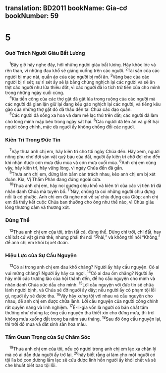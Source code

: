 translation: BD2011
bookName: Gia-cơ 
bookNumber: 59
-------

<div class="title"><h1>5</h1><h3>Quở Trách Người Giàu Bất Lương</h3></div>
<span class="verse gia_5_1"> <sup>1</sup>Bây giờ hãy nghe đây, hỡi những người giàu bất lương. Hãy khóc lóc và rên than, vì những đau khổ sẽ giáng xuống trên các người. </span>
<span class="verse gia_5_2"><sup>2</sup>Tài sản của các người bị mục nát, quần áo của các người bị mối ăn. </span>
<span class="verse gia_5_3"><sup>3</sup>Vàng bạc của các người bị rỉ sét; sự rỉ sét ấy sẽ là bằng chứng nghịch lại các người và sẽ ăn thịt các người như lửa thiêu đốt, vì các người đã lo tích trữ tiền của cho mình trong những ngày cuối cùng.<br/></span>
<span class="verse gia_5_4"> <sup>4</sup>Kìa tiền công của các thợ gặt đã gặt lúa trong ruộng của các người mà các người đã gian lận giữ lại đang kêu gào nghịch lại các người, và tiếng kêu gào của những thợ gặt đó đã thấu đến tai Chúa các đạo quân.<br/></span>
<span class="verse gia_5_5"> <sup>5</sup>Các người đã sống xa hoa và đam mê lạc thú trên đất; các người đã làm cho lòng mình mập béo trong ngày sát hại. </span>
<span class="verse gia_5_6"><sup>6</sup>Các người đã lên án và giết hại người công chính, mặc dù người ấy không chống đối các người.<br/></span>
<div class="title"><h3>Kiên Trì Trong Ðức Tin</h3></div>
<span class="verse gia_5_7"> <sup>7</sup>Vậy thưa anh chị em, hãy kiên trì cho tới ngày Chúa đến. Hãy xem, người nông phu chờ đợi sản vật quý báu của đất, người ấy kiên trì chờ đợi cho đến khi nhận được cơn mưa đầu mùa và cơn mưa cuối mùa. </span>
<span class="verse gia_5_8"><sup>8</sup>Anh chị em cũng vậy, hãy kiên trì, hãy vững lòng, vì ngày Chúa đến đã gần.<br/></span>
<span class="verse gia_5_9"> <sup>9</sup>Thưa anh chị em, đừng lằm bằm oán trách nhau, kẻo anh chị em bị xét đoán. Kìa, Vị Thẩm Phán đang đứng ngoài cửa.<br/></span>
<span class="verse gia_5_10"> <sup>10</sup>Thưa anh chị em, hãy noi gương chịu khổ và kiên trì của các vị tiên tri đã nhân danh Chúa mà tuyên bố. </span>
<span class="verse gia_5_11"><sup>11</sup>Này, chúng ta coi những người chịu đựng nổi là có phước. Anh chị em đã nghe nói về sự chịu đựng của Gióp; anh chị em đã thấy kết cuộc Chúa ban thưởng cho ông như thể nào, vì Chúa giàu lòng thương cảm và thương xót.<br/></span>
<div class="title"><h3>Ðừng Thề</h3></div>
<span class="verse gia_5_12"> <sup>12</sup>Thưa anh chị em của tôi, trên tất cả, đừng thề. Ðừng chỉ trời, chỉ đất, hay chỉ bất cứ vật gì mà thề; nhưng phải thì nói “Phải,” và không thì nói “Không,” để anh chị em khỏi bị xét đoán.<br/></span>
<div class="title"><h3>Hiệu Lực của Sự Cầu Nguyện</h3></div>
<span class="verse gia_5_13"> <sup>13</sup>Có ai trong anh chị em đau khổ chăng? Người ấy hãy cầu nguyện. Có ai vui mừng chăng? Người ấy hãy ca ngợi. </span>
<span class="verse gia_5_14"><sup>14</sup>Có ai đau ốm chăng? Người ấy hãy mời các trưởng lão của hội thánh đến, để họ cầu nguyện cho mình và nhân danh Chúa xức dầu cho mình. </span>
<span class="verse gia_5_15"><sup>15</sup>Lời cầu nguyện với đức tin sẽ chữa lành người bịnh, và Chúa sẽ đỡ người ấy dậy; nếu người ấy có phạm tội lỗi gì, người ấy sẽ được tha. </span>
<span class="verse gia_5_16"><sup>16</sup>Vậy hãy xưng tội với nhau và cầu nguyện cho nhau, để anh chị em được chữa lành. Lời cầu nguyện của người công chính rất quyền năng và linh nghiệm. </span>
<span class="verse gia_5_17"><sup>17</sup>Ê-li-gia vốn là người có bản chất tầm thường như chúng ta; ông cầu nguyện tha thiết xin cho đừng mưa, thì trời không mưa xuống đất trong ba năm sáu tháng. </span>
<span class="verse gia_5_18"><sup>18</sup>Sau đó ông cầu nguyện lại, thì trời đổ mưa và đất sinh sản hoa màu.<br/></span>
<div class="title"><h3>Tầm Quan Trọng của Sự Chăm Sóc</h3></div>
<span class="verse gia_5_19"> <sup>19</sup>Thưa anh chị em của tôi, nếu có người trong anh chị em lạc xa chân lý mà có ai dẫn đưa người ấy trở lại, </span>
<span class="verse gia_5_20"><sup>20</sup>hãy biết rằng ai làm cho một người có tội lìa bỏ con đường lầm lạc sẽ cứu được linh hồn người ấy khỏi chết và sẽ che khuất biết bao tội lỗi. <br/></span>
